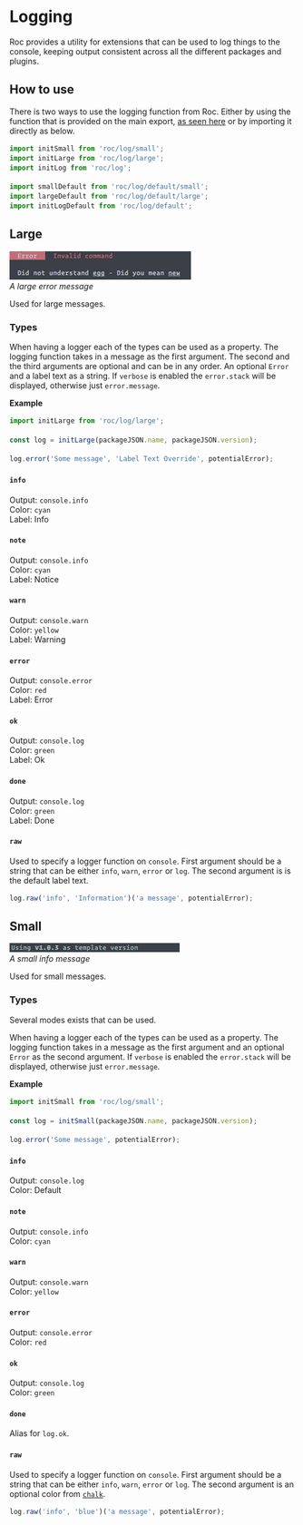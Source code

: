# Logging
Roc provides a utility for extensions that can be used to log things to the console, keeping output consistent across all the different packages and plugins.

## How to use
There is two ways to use the logging function from Roc. Either by using the function that is provided on the main export, [as seen here](#) or by importing it directly as below.

```javascript
import initSmall from 'roc/log/small';
import initLarge from 'roc/log/large';
import initLog from 'roc/log';

import smallDefault from 'roc/log/default/small';
import largeDefault from 'roc/log/default/large';
import initLogDefault from 'roc/log/default';
```

## Large
![large](/docs/assets/large_log.png)  
_A large error message_

Used for large messages.

### Types
When having a logger each of the types can be used as a property. The logging function takes in a message as the first argument. The second and the third arguments are optional and can be in any order. An optional `Error` and a label text as a string. If `verbose` is enabled the `error.stack` will be displayed, otherwise just `error.message`.

__Example__
```javascript
import initLarge from 'roc/log/large';

const log = initLarge(packageJSON.name, packageJSON.version);

log.error('Some message', 'Label Text Override', potentialError);
```

#### `info`
Output: `console.info`  
Color: `cyan`  
Label: Info

#### `note`
Output: `console.info`  
Color: `cyan`  
Label: Notice

#### `warn`
Output: `console.warn`  
Color: `yellow`  
Label: Warning

#### `error`
Output: `console.error`  
Color: `red`  
Label: Error

#### `ok`
Output: `console.log`  
Color: `green`  
Label: Ok

#### `done`
Output: `console.log`  
Color: `green`  
Label: Done

#### `raw`
Used to specify a logger function on `console`. First argument should be a string that can be either `info`, `warn`, `error` or `log`. The second argument is is the default label text.

```javascript
log.raw('info', 'Information')('a message', potentialError);
```

## Small
![small](/docs/assets/small_log.png)  
_A small info message_

Used for small messages.

### Types
Several modes exists that can be used.

When having a logger each of the types can be used as a property. The logging function takes in a message as the first argument and an optional `Error` as the second argument. If `verbose` is enabled the `error.stack` will be displayed, otherwise just `error.message`.

__Example__
```javascript
import initSmall from 'roc/log/small';

const log = initSmall(packageJSON.name, packageJSON.version);

log.error('Some message', potentialError);
```

#### `info`
Output: `console.log`  
Color: Default

#### `note`
Output: `console.info`  
Color: `cyan`

#### `warn`
Output: `console.warn`  
Color: `yellow`

#### `error`
Output: `console.error`  
Color: `red`

#### `ok`
Output: `console.log`  
Color: `green`

#### `done`
Alias for `log.ok`.

#### `raw`
Used to specify a logger function on `console`. First argument should be a string that can be either `info`, `warn`, `error` or `log`. The second argument is an optional color from [`chalk`](#).

```javascript
log.raw('info', 'blue')('a message', potentialError);
```
